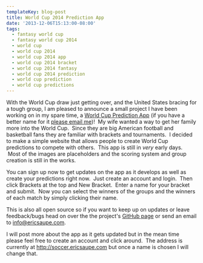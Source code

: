 ```yaml
---
templateKey: blog-post
title: World Cup 2014 Prediction App
date: '2013-12-06T15:13:00-08:00'
tags:
  - fantasy world cup
  - fantasy world cup 2014
  - world cup
  - world cup 2014
  - world cup 2014 app
  - world cup 2014 bracket
  - world cup 2014 fantasy
  - world cup 2014 prediction
  - world cup prediction
  - world cup predictions
---
```

With the World Cup draw just getting over, and the United States bracing for a tough group, I am pleased to announce a small project I have been working on in my spare time, a <a href="http://soccer.ericsaupe.com">World Cup Prediction App</a> (if you have a better name for it <a href="mailto:info@ericsaupe.com">please email me</a>)!  My wife wanted a way to get her family more into the World Cup.  Since they are big American football and basketball fans they are familiar with brackets and tournaments.  I decided to make a simple website that allows people to create World Cup predictions to compete with others.  This app is still in <em>very</em> early days.  Most of the images are placeholders and the scoring system and group creation is still in the works.

You can sign up now to get updates on the app as it develops as well as create your predictions right now.  Just create an account and login.  Then click Brackets at the top and New Bracket.  Enter a name for your bracket and submit.  Now you can select the winners of the groups and the winners of each match by simply clicking their name.

This is also all open source so if you want to keep up on updates or leave feedback/bugs head on over the the project's <a href="https://github.com/ericsaupe/world-cup" target="_blank">GitHub page</a> or send an email to <a href="mailto:info@ericsaupe.com">info@ericsaupe.com</a>.

I will post more about the app as it gets updated but in the mean time please feel free to create an account and click around.  The address is currently at <a href="http://soccer.ericsaupe.com" target="_blank">http://soccer.ericsaupe.com</a> but once a name is chosen I will change that.
